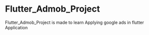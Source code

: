# Flutter_Admob_Project
Flutter_Admob_Project is made to learn Applying google ads in flutter Application
